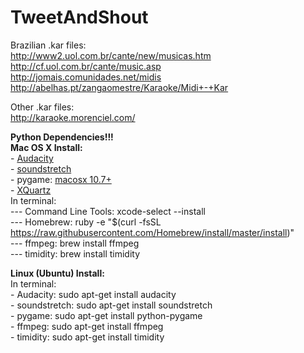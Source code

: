 # TweetAndShout

Brazilian .kar files:  
http://www2.uol.com.br/cante/new/musicas.htm  
http://cf.uol.com.br/cante/music.asp  
http://jomais.comunidades.net/midis  
http://abelhas.pt/zangaomestre/Karaoke/Midi+-+Kar  

Other .kar files:  
http://karaoke.morenciel.com/  

**Python Dependencies!!!**  
**Mac OS X Install:**  
\- [Audacity](http://www.fosshub.com/Audacity.html/audacity-macosx-ub-2.1.1.dmg)  
\- [soundstretch](http://www.surina.net/soundtouch/soundstretch_mac_osx_x64_1.7.0.zip)  
\- pygame: [macosx 10.7+](http://www.pygame.org/ftp/pygame-1.9.2pre-py2.7-macosx10.7.mpkg.zip)  
\- [XQuartz](http://xquartz.macosforge.org/downloads/SL/XQuartz-2.7.7.dmg)  
In terminal:  
\--- Command Line Tools: xcode-select --install  
\--- Homebrew: ruby -e "$(curl -fsSL https://raw.githubusercontent.com/Homebrew/install/master/install)"  
\--- ffmpeg: brew install ffmpeg  
\--- timidity: brew install timidity  


**Linux (Ubuntu) Install:**  
In terminal:  
\- Audacity: sudo apt-get install audacity  
\- soundstretch: sudo apt-get install soundstretch  
\- pygame: sudo apt-get install python-pygame  
\- ffmpeg: sudo apt-get install ffmpeg  
\- timidity: sudo apt-get install timidity  
